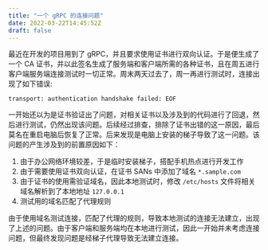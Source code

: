```yaml
---
title: "一个 gRPC 的连接问题"
date: 2022-03-22T14:45:52Z
draft: false
---
```


最近在开发的项目用到了 gRPC，并且要求使用证书进行双向认证。于是便生成了一个 CA 证书，并以此签名生成了服务端和客户端所需的各种证书，且在周五进行客户端服务端连接测试时一切正常。周末两天过去了，周一再进行测试时，连接出现了如下错误:

`transport: authentication handshake failed: EOF`

一开始还以为是证书验证出了问题，对相关证书以及涉及到的代码进行了回退，然后进行测试，仍然出现该问题。后续经过排查，排除了证书出错的这一原因，最后莫名在重启电脑后恢复了正常。后来发现是电脑上安装的梯子导致了这一问题。该问题的产生涉及到的前置原因如下：

1. 由于办公网络环境较差，于是临时安装梯子，搭配手机热点进行开发工作
2. 由于需要使用证书双向认证，在证书 SANs 中添加了域名 `*.sample.com`
3. 由于证书的使用需验证域名，因此本地测试时，修改 `/etc/hosts` 文件将相关域名解析到了本地地址 `127.0.0.1`
4. 测试用的域名匹配了代理规则

由于使用域名测试连接，匹配了代理的规则，导致本地测试的连接无法建立，出现了上述的问题。由于客户端和服务端均在本地进行测试，因此一开始并未考虑连接问题，但最终发现问题是经梯子代理导致无法建立连接。
